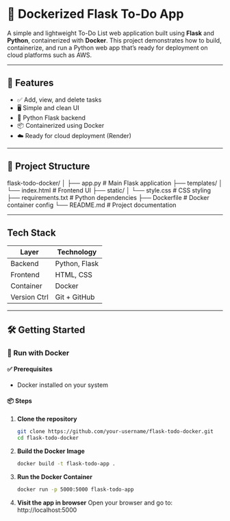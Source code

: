 # 📝 Dockerized Flask To-Do App

A simple and lightweight To-Do List web application built using **Flask** and **Python**, containerized with **Docker**. This project demonstrates how to build, containerize, and run a Python web app that’s ready for deployment on cloud platforms such as AWS.

---

## 🚀 Features

- ✅ Add, view, and delete tasks
- 🖥️ Simple and clean UI
- 🧪 Python Flask backend
- 📦 Containerized using Docker
- ☁️ Ready for cloud deployment (Render)

---

## 📁 Project Structure

flask-todo-docker/
│
├── app.py # Main Flask application
├── templates/
│ └── index.html # Frontend UI
├── static/
│ └── style.css # CSS styling
├── requirements.txt # Python dependencies
├── Dockerfile # Docker container config
└── README.md # Project documentation

----

## Tech Stack

| Layer        | Technology        |
|--------------|-------------------|
| Backend      | Python, Flask     |
| Frontend     | HTML, CSS         |
| Container    | Docker            |
| Version Ctrl | Git + GitHub      |

-----

## 🛠️ Getting Started
### 🔹  Run with Docker 

#### ✅ Prerequisites
- Docker installed on your system

#### 📦 Steps

1. **Clone the repository**
   ```bash
   git clone https://github.com/your-username/flask-todo-docker.git
   cd flask-todo-docker

2. **Build the Docker Image**
     ```bash
     docker build -t flask-todo-app .

3. **Run the Docker Container**
   ```bash
   docker run -p 5000:5000 flask-todo-app

4. **Visit the app in browser**
   Open your browser and go to: http://localhost:5000 



